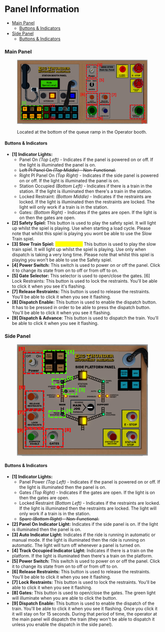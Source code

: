 # Panel Information

* [Main Panel](panel-information.md#main-panel)
  * [Buttons & Indicators](panel-information.md#buttons-and-indicators)
* [Side Panel](panel-information.md#side-panels)
  * [Buttons & Indicators](panel-information.md#buttons-and-indicators2)

### Main Panel

<figure><img src="../../../.gitbook/assets/image (1) (2).png" alt=""><figcaption><p>Located at the bottom of the queue ramp in the Operator booth.</p></figcaption></figure>

#### **Buttons & Indicators**

* **\[1] Indicator Lights:**
  * Panel On _(Top Left)_ - Indicates if the panel is powered on or off. If the light is illuminated the panel is on.&#x20;
  * ~~Left Pl Panel On _(Top Middle)_ - Non-Functional.~~&#x20;
  * Right Pl Panel On _(Top Right)_ - Indicates if the side panel is powered on or off. If the light is illuminated the panel is on.&#x20;
  * Station Occupied _(Bottom Left)_ - Indicates if there is a train in the station. If the light is illuminated then there's a train in the station.&#x20;
  * Locked Restraint: _(Bottom Middle)_ - Indicates if the restraints are locked. If the light is illuminated then the restraints are locked. The light will only work if a train is in the station.&#x20;
  * Gates: _(Bottom Right)_ - Indicates if the gates are open. If the light is on then the gates are open.
* **\[2] Safety Spiel:** This button is used to play the safety spiel. It will light up whilst the spiel is playing. Use when starting a load cycle. Please note that whilst this spiel is playing you wont be able to use the Slow Train spiel.
* **\[3] Slow Train Spiel:** <mark style="color:yellow;">(Senior CM+)</mark> This button is used to play the slow train spiel. It will light up whilst the spiel is playing. Use only when dispatch is taking a very long time. Please note that whilst this spiel is playing you won't be able to use the Safety spiel.
* **\[4] Power Switch:** This switch is used to power on or off the panel. Click it to change its state from on to off or from off to on.&#x20;
* **\[5] Gate Selector:** This selector is used to open/close the gates. \[6] Lock Restraints: This button is used to lock the restraints. You'll be able to click it when you see it's flashing.&#x20;
* **\[7] Release Restraints:** This button is used to release the restraints. You'll be able to click it when you see it flashing.&#x20;
* **\[8] Dispatch Enable:** This button is used to enable the dispatch button. It has to be pressed in order to be able to press the dispatch button. You'll be able to click it when you see it flashing.&#x20;
* **\[9] Dispatch & Advance**: This button is used to dispatch the train. You'll be able to click it when you see it flashing.

### Side Panel

<figure><img src="../../../.gitbook/assets/image (3).png" alt=""><figcaption></figcaption></figure>

#### Buttons & Indicators

* **\[1] Indicator Lights:**&#x20;
  * Panel Power _(Top Left)_ - Indicates if the panel is powered on or off. If the light is illuminated then the panel is on.&#x20;
  * Gates _(Top Right)_ - Indicates if the gates are open. If the light is on then the gates are open.
  * Locked Restraint _(Bottom Left)_ - Indicates if the restraints are locked. If the light is illuminated then the restraints are locked. The light will only work if a train is in the station.
  * ~~Spare _(Bottom Right)_ - Non-Functional.~~&#x20;
* **\[2] Panel On Indicator Light:** Indicates if the side panel is on. If the light is illuminated then the panel is on.&#x20;
* **\[3] Auto Indicator Light:** Indicates if the ride is running in automatic or manual mode. If the light is illuminated then the ride is running on automatic. The light will turn off whenever a panel is turned on.&#x20;
* **\[4] Track Occupied Indicator Light:** Indicates if there is a train on the platform. If the light is illuminated then there's a train on the platform.&#x20;
* **\[5] Power Switch:** This switch is used to power on or off the panel. Click it to change its state from on to off or from off to on.&#x20;
* **\[6] Release Restraints:** This button is used to release the restraints. You'll be able to click it when you see it flashing.&#x20;
* **\[7] Lock Restraints:** This button is used to lock the restraints. You'll be able to click it when you see it flashing.
* **\[8] Gates:** This button is used to open/close the gates. The green light will illuminate when you are able to click the button.&#x20;
* **\[9] Dispatch Enable:** This button is used to enable the dispatch of the train. You'll be able to click it when you see it flashing. Once you click it it will stay on for 15 seconds. During that period of time, the operator at the main panel will dispatch the train (they won't be able to dispatch it unless you enable the dispatch in the side panel).
